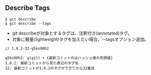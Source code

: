 ## Describe Tags

```
$ git describe
$ git describe --tags
```
 - git describeが対象とするタグは、注釈付き(annotated)タグ。
 - 対象に軽量(lightweight)タグを加えたい場合、--tagsオプション追加。
```
// 1.0.2-32-g5ko90h2

g5ko90h2: g(git) + {最新コミットのはハッシュ値の先頭値}
1.0.2: 最新コミットから見た直近のタグ名
32: 最新コミットが1.0.2のタグができてから32番目
```